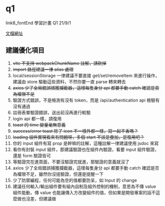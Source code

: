 # q1
link8_fontEnd 學習計畫 Q1 21/9/1

[文檔網址](https://hackmd.io/LUZd8aLlRKGfaotpTYFZPA?view)



## 建議優化項目
1. ~~vite 不支持 webpackChunkName 註解，請砍掉~~
2. ~~import 路徑建議一律 alias 處理~~
3. local/sessionStorage 一律建議不要直接 get/set/removeItem 來進行操作，建議由 store 驅動這些資料，不然你要一直 parse 轉來轉去
4. ~~axios 少了全局錯誤捕獲攔截器，這樣每隻身分 api 都要手動 catch 確認是否為權限不足~~
5. 驗證方式錯誤，不是檢測有沒有 token，而是 /api/authentication api 檢驗有沒有通過
6. 註冊表單驗證錯誤，送出前沒再進行較驗
7. login api 都一樣，請復用
8. ~~toast 的 time 變量毫無意義~~
9. ~~success/error toast 除了 icon 不一樣外都一樣，寫一起不香嗎？~~
10. ~~loading 組件實現看來有問題呀，多個 start 不該是疊加，是復用吧？~~
11. 你的 input 組件有寫 prop 是幹嘛的註解，這種註解一律建議使用 jsdoc 來寫
12. 看你有封裝 input 組件，那建議驗證也在組件內驗證，看要 input 組件驗證，還是 form 驗證皆可
13. 等驗證完在進頁面，不要沒驗證完就進，那驗證的意義就沒了
14. axios 少了全局錯誤捕獲攔截器，這樣每隻身分 api 都要手動 catch 確認是否為權限不足，雖然你沒搓驗證，但還是提醒一下
15. 少了防禦編程，任何可能為空的值都要防呆，如 Input 的 change
16. 建議任何輸入/輸出組件要有組內自制及組外控制的機制，意思為不傳 value 組件能動，傳 value 也能讓傳入方改變組件的值，但如果是開發專案的話不這麼做也沒差，但建議做
